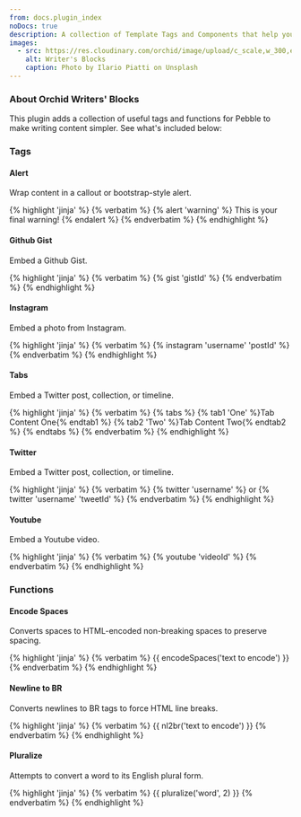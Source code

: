 ```yaml
---
from: docs.plugin_index
noDocs: true
description: A collection of Template Tags and Components that help you get past the writer's block and make building your site a dream.
images:
  - src: https://res.cloudinary.com/orchid/image/upload/c_scale,w_300,e_blur:150/v1524973072/plugins/writersblocks.jpg
    alt: Writer's Blocks
    caption: Photo by Ilario Piatti on Unsplash
---
```


### About Orchid Writers' Blocks

This plugin adds a collection of useful tags and functions for Pebble to make writing content simpler. See what's 
included below:

### Tags

#### Alert

Wrap content in a callout or bootstrap-style alert.

{% highlight 'jinja' %}
{% verbatim %}
{% alert 'warning' %}
    This is your final warning!
{% endalert %}
{% endverbatim %}
{% endhighlight %}


#### Github Gist

Embed a Github Gist.

{% highlight 'jinja' %}
{% verbatim %}
{% gist 'gistId' %}
{% endverbatim %}
{% endhighlight %}


#### Instagram

Embed a photo from Instagram.

{% highlight 'jinja' %}
{% verbatim %}
{% instagram 'username' 'postId' %}
{% endverbatim %}
{% endhighlight %}

#### Tabs

Embed a Twitter post, collection, or timeline.

{% highlight 'jinja' %}
{% verbatim %}
{% tabs %}
    {% tab1 'One' %}Tab Content One{% endtab1 %}
    {% tab2 'Two' %}Tab Content Two{% endtab2 %}
{% endtabs %}
{% endverbatim %}
{% endhighlight %}

#### Twitter

Embed a Twitter post, collection, or timeline.

{% highlight 'jinja' %}
{% verbatim %}
{% twitter 'username' %}
or
{% twitter 'username' 'tweetId' %}
{% endverbatim %}
{% endhighlight %}


#### Youtube

Embed a Youtube video.

{% highlight 'jinja' %}
{% verbatim %}
{% youtube 'videoId' %}
{% endverbatim %}
{% endhighlight %}


### Functions

#### Encode Spaces

Converts spaces to HTML-encoded non-breaking spaces to preserve spacing.

{% highlight 'jinja' %}
{% verbatim %}
{{ encodeSpaces('text to encode') }}
{% endverbatim %}
{% endhighlight %}


#### Newline to BR

Converts newlines to BR tags to force HTML line breaks.

{% highlight 'jinja' %}
{% verbatim %}
{{ nl2br('text to encode') }}
{% endverbatim %}
{% endhighlight %}


#### Pluralize

Attempts to convert a word to its English plural form.

{% highlight 'jinja' %}
{% verbatim %}
{{ pluralize('word', 2) }}
{% endverbatim %}
{% endhighlight %}